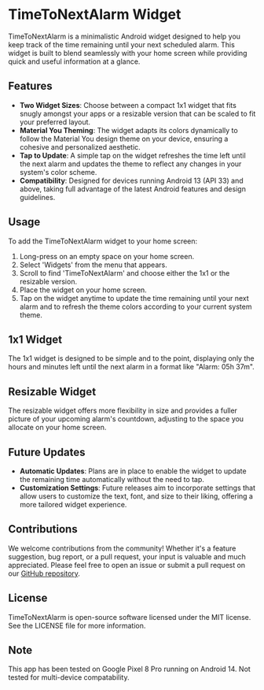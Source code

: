 # TimeToNextAlarm Widget

TimeToNextAlarm is a minimalistic Android widget designed to help you keep track of the time remaining until your next scheduled alarm. This widget is built to blend seamlessly with your home screen while providing quick and useful information at a glance.

## Features

- **Two Widget Sizes**: Choose between a compact 1x1 widget that fits snugly amongst your apps or a resizable version that can be scaled to fit your preferred layout.
- **Material You Theming**: The widget adapts its colors dynamically to follow the Material You design theme on your device, ensuring a cohesive and personalized aesthetic.
- **Tap to Update**: A simple tap on the widget refreshes the time left until the next alarm and updates the theme to reflect any changes in your system's color scheme.
- **Compatibility**: Designed for devices running Android 13 (API 33) and above, taking full advantage of the latest Android features and design guidelines.

## Usage

To add the TimeToNextAlarm widget to your home screen:
1. Long-press on an empty space on your home screen.
2. Select 'Widgets' from the menu that appears.
3. Scroll to find 'TimeToNextAlarm' and choose either the 1x1 or the resizable version.
4. Place the widget on your home screen.
5. Tap on the widget anytime to update the time remaining until your next alarm and to refresh the theme colors according to your current system theme.

## 1x1 Widget

The 1x1 widget is designed to be simple and to the point, displaying only the hours and minutes left until the next alarm in a format like "Alarm: 05h 37m".

## Resizable Widget

The resizable widget offers more flexibility in size and provides a fuller picture of your upcoming alarm's countdown, adjusting to the space you allocate on your home screen.

## Future Updates

- **Automatic Updates**: Plans are in place to enable the widget to update the remaining time automatically without the need to tap.
- **Customization Settings**: Future releases aim to incorporate settings that allow users to customize the text, font, and size to their liking, offering a more tailored widget experience.

## Contributions

We welcome contributions from the community! Whether it's a feature suggestion, bug report, or a pull request, your input is valuable and much appreciated. Please feel free to open an issue or submit a pull request on our [GitHub repository](https://github.com/rahulekbote/TimeToNextAlarm).

## License

TimeToNextAlarm is open-source software licensed under the MIT license. See the LICENSE file for more information.

## Note

This app has been tested on Google Pixel 8 Pro running on Android 14. Not tested for multi-device compatability. 
